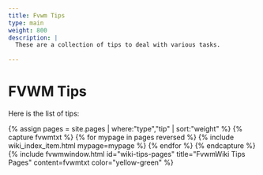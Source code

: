 ```yaml
---
title: Fvwm Tips
type: main
weight: 800
description: |
  These are a collection of tips to deal with various tasks.
  
---
```

# FVWM Tips

Here is the list of tips:

{% assign pages = site.pages | where:"type","tip" | sort:"weight" %}
{% capture fvwmtxt %}
{% for mypage in pages reversed %}
  {% include wiki_index_item.html mypage=mypage %}
{% endfor %}
{% endcapture %}
{% include fvwmwindow.html id="wiki-tips-pages"
title="FvwmWiki Tips Pages" content=fvwmtxt
color="yellow-green" %}
